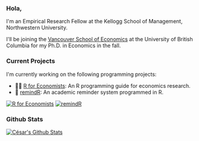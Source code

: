 ### Hola,

I'm an Empirical Research Fellow at the Kellogg School of Management, Northwestern University. 

I'll be joining the [Vancouver School of Economics](https://economics.ubc.ca/) at the University of British Columbia for my Ph.D. in Economics in the fall.

### Current Projects
I'm currently working on the following programming projects:
- 👨‍💻 [R for Economists](https://clandinq.github.io/recon/): An R programming guide for economics research.
- 📨 [remindR](https://github.com/clandinq/remindr): An academic reminder system programmed in R.

[![R for Economists](https://github-readme-stats.vercel.app/api/pin/?username=clandinq&repo=recon)](https://github.com/clandinq/recon)
[![remindR](https://github-readme-stats.vercel.app/api/pin/?username=clandinq&repo=remindr)](https://github.com/clandinq/remindr)

### Github Stats

[![César's Github Stats](https://github-readme-stats.vercel.app/api?username=clandinq&count_private=true&theme=default&show_icons=true)](https://github.com/clandinq)

